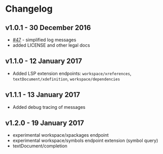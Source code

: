 # Changelog

## v1.0.1 - 30 December 2016
- [#47](https://github.com/sourcegraph/javascript-typescript-langserver/pull/47) - simplified log messages
- added LICENSE and other legal docs

## v1.1.0 - 12 January 2017
- Added LSP extension endpoints: `workspace/xreferences`, `textDocument/xdefinition`, `workspace/dependencies`

## v1.1.1 - 13 January 2017
- Added debug tracing of messages

## v1.2.0 - 19 January 2017
- experimental workspace/xpackages endpoint
- experimental workspace/symbols endpoint extension (symbol query)
- textDocument/completion
